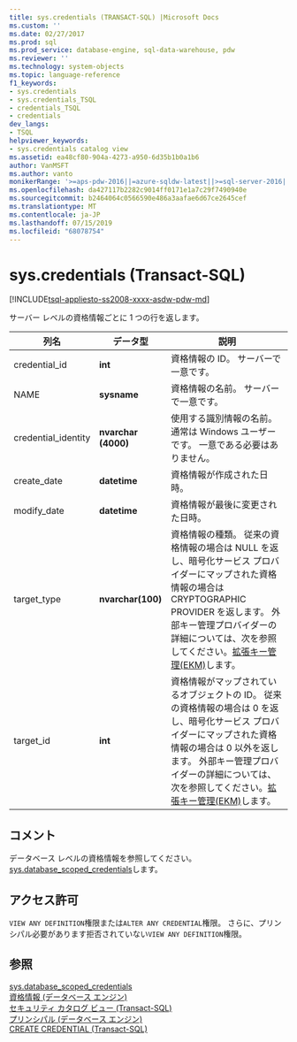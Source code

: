 ```yaml
---
title: sys.credentials (TRANSACT-SQL) |Microsoft Docs
ms.custom: ''
ms.date: 02/27/2017
ms.prod: sql
ms.prod_service: database-engine, sql-data-warehouse, pdw
ms.reviewer: ''
ms.technology: system-objects
ms.topic: language-reference
f1_keywords:
- sys.credentials
- sys.credentials_TSQL
- credentials_TSQL
- credentials
dev_langs:
- TSQL
helpviewer_keywords:
- sys.credentials catalog view
ms.assetid: ea48cf80-904a-4273-a950-6d35b1b0a1b6
author: VanMSFT
ms.author: vanto
monikerRange: '>=aps-pdw-2016||=azure-sqldw-latest||>=sql-server-2016||=sqlallproducts-allversions||>=sql-server-linux-2017||=azuresqldb-mi-current'
ms.openlocfilehash: da427117b2282c9014ff0171e1a7c29f7490940e
ms.sourcegitcommit: b2464064c0566590e486a3aafae6d67ce2645cef
ms.translationtype: MT
ms.contentlocale: ja-JP
ms.lasthandoff: 07/15/2019
ms.locfileid: "68078754"
---
```

# <a name="syscredentials-transact-sql"></a>sys.credentials (Transact-SQL)
[!INCLUDE[tsql-appliesto-ss2008-xxxx-asdw-pdw-md](../../includes/tsql-appliesto-ss2008-xxxx-asdw-pdw-md.md)]

  サーバー レベルの資格情報ごとに 1 つの行を返します。  
  
|列名|データ型|説明|  
|-----------------|---------------|-----------------|  
|credential_id|**int**|資格情報の ID。 サーバーで一意です。|  
|NAME|**sysname**|資格情報の名前。 サーバーで一意です。|  
|credential_identity|**nvarchar (4000)**|使用する識別情報の名前。 通常は Windows ユーザーです。 一意である必要はありません。|  
|create_date|**datetime**|資格情報が作成された日時。|  
|modify_date|**datetime**|資格情報が最後に変更された日時。|  
|target_type|**nvarchar(100)**|資格情報の種類。 従来の資格情報の場合は NULL を返し、暗号化サービス プロバイダーにマップされた資格情報の場合は CRYPTOGRAPHIC PROVIDER を返します。 外部キー管理プロバイダーの詳細については、次を参照してください。[拡張キー管理&#40;EKM&#41;](../../relational-databases/security/encryption/extensible-key-management-ekm.md)します。|  
|target_id|**int**|資格情報がマップされているオブジェクトの ID。 従来の資格情報の場合は 0 を返し、暗号化サービス プロバイダーにマップされた資格情報の場合は 0 以外を返します。 外部キー管理プロバイダーの詳細については、次を参照してください。[拡張キー管理&#40;EKM&#41;](../../relational-databases/security/encryption/extensible-key-management-ekm.md)します。|  

## <a name="remarks"></a>コメント  
データベース レベルの資格情報を参照してください。 [sys.database_scoped_credentials](../../relational-databases/system-catalog-views/sys-database-scoped-credentials-transact-sql.md)します。
  
## <a name="permissions"></a>アクセス許可  
 `VIEW ANY DEFINITION`権限または`ALTER ANY CREDENTIAL`権限。 さらに、プリンシパル必要があります拒否されていない`VIEW ANY DEFINITION`権限。  
  
## <a name="see-also"></a>参照  
 [sys.database_scoped_credentials](../../relational-databases/system-catalog-views/sys-database-scoped-credentials-transact-sql.md)   
 [資格情報 &#40;データベース エンジン&#41;](../../relational-databases/security/authentication-access/credentials-database-engine.md)   
 [セキュリティ カタログ ビュー &#40;Transact-SQL&#41;](../../relational-databases/system-catalog-views/security-catalog-views-transact-sql.md)   
 [プリンシパル &#40;データベース エンジン&#41;](../../relational-databases/security/authentication-access/principals-database-engine.md)   
 [CREATE CREDENTIAL &#40;Transact-SQL&#41;](../../t-sql/statements/create-credential-transact-sql.md)  
  
  
